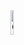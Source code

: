 <img src="https://github.com/Tarikul-Islam-Anik/Animated-Fluent-Emojis/blob/master/Emojis/Animals/Cat.png?raw=true" alt="Cyclone" width="10%" style="max-width: 100%;">
